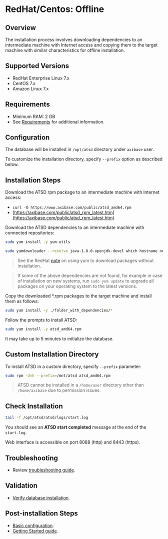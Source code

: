 # RedHat/Centos: Offline

## Overview

The installation process involves downloading dependencies to an intermediate machine with Internet access
and copying them to the target machine with similar characteristics for offline installation.

## Supported Versions

- RedHat Enterprise Linux 7.x
- CentOS 7.x
- Amazon Linux 7.x

## Requirements

- Minimum RAM: 2 GB
- See [Requirements](../administration/requirements.md) for additional information.

## Configuration

The database will be installed in `/opt/atsd` directory under `axibase` user.

To customize the installation directory, specify `--prefix` option as described below.

## Installation Steps

Download the ATSD rpm package to an intermediate machine with Internet access:

* `curl -O https://www.axibase.com/public/atsd_amd64.rpm`
* [https://axibase.com/public/atsd_rpm_latest.htm](https://axibase.com/public/atsd_rpm_latest.htm)

Download the ATSD dependencies to an intermediate machine with connected repositories:

```sh
sudo yum install -y yum-utils
```

```sh
sudo yumdownloader --resolve java-1.8.0-openjdk-devel which hostname net-tools iproute
```

> See the RedHat [note](https://access.redhat.com/solutions/10154) on using yum to download packages without installation.

> If some of the above dependencies are not found, for example in case of installation on new systems, run `sudo yum update` to upgrade all packages on your operating system to the latest versions.

Copy the downloaded *.rpm packages to the target machine and install them as follows:

```sh
sudo yum install -y ./folder_with_dependencies/*
```

Follow the prompts to install ATSD:

```sh
sudo yum install -y atsd_amd64.rpm
```

It may take up to 5 minutes to initialize the database.

## Custom Installation Directory

To install ATSD in a custom directory, specify `--prefix` parameter:

```sh
sudo rpm -Uvh --prefix=/mnt/atsd atsd_amd64.rpm
```

> ATSD cannot be installed in a `/home/user` directory other than `/home/axibase` due to permission issues.

## Check Installation

```sh
tail -f /opt/atsd/atsd/logs/start.log
```

You should see an **ATSD start completed** message at the end of the `start.log`.

Web interface is accessible on port 8088 (http) and 8443 (https).

## Troubleshooting

* Review [troubleshooting guide](troubleshooting.md).

## Validation

* [Verify database installation](verifying-installation.md).

## Post-installation Steps

* [Basic configuration](post-installation.md).
* [Getting Started guide](../tutorials/getting-started.md).
